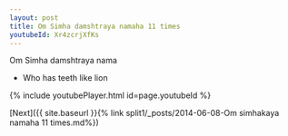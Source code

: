 ```yaml
---
layout: post
title: Om Simha damshtraya namaha 11 times
youtubeId: Xr4zcrjXfKs
---
```

 
 
Om Simha damshtraya nama 
 
 -  Who has teeth like lion 
 
  
 
  
 
 
 
 
 
 


{% include youtubePlayer.html id=page.youtubeId %}
 
[Next]({{ site.baseurl }}{% link  split1/_posts/2014-06-08-Om simhakaya namaha 11 times.md%})
 
